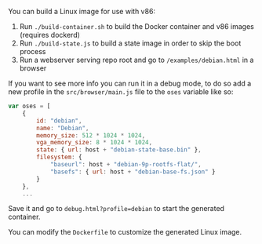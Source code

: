 You can build a Linux image for use with v86:

1. Run `./build-container.sh` to build the Docker container and v86 images (requires dockerd)
2. Run `./build-state.js` to build a state image in order to skip the boot process
3. Run a webserver serving repo root and go to `/examples/debian.html` in a browser

If you want to see more info you can run it in a debug mode, to do so add a new profile in the `src/browser/main.js` file to the `oses` variable like so:

```js
var oses = [
    {
        id: "debian",
        name: "Debian",
        memory_size: 512 * 1024 * 1024,
        vga_memory_size: 8 * 1024 * 1024,
        state: { url: host + "debian-state-base.bin" },
        filesystem: {
            "baseurl": host + "debian-9p-rootfs-flat/",
            "basefs": { url: host + "debian-base-fs.json" }
        }
    },
    ...
```

Save it and go to `debug.html?profile=debian` to start the generated container.

You can modify the `Dockerfile` to customize the generated Linux image.
